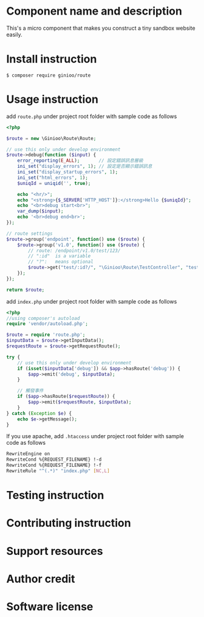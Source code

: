 # Component name and description
This's a micro component that makes you construct a tiny sandbox website easily.

# Install instruction
```
$ composer require ginioo/route
```

# Usage instruction
add `route.php` under project root folder with sample code as follows
```php
<?php

$route = new \Ginioo\Route\Route;

// use this only under develop environment
$route->debug(function ($input) {
    error_reporting(E_ALL);       // 設定錯誤訊息層級
    ini_set("display_errors", 1); // 設定是否顯示錯誤訊息
    ini_set("display_startup_errors", 1);
    ini_set("html_errors", 1);
    $uniqId = uniqid('', true);

    echo "<hr/>";
    echo "<strong>{$_SERVER['HTTP_HOST']}:</strong>Hello {$uniqId}";
    echo "<br>debug start<br>";
    var_dump($input);
    echo '<br>debug end<br>';
});

// route settings
$route->group('endpoint', function() use ($route) {
    $route->group('v1.0', function() use ($route) {
        // route: /endpoint/v1.0/test/123/
        // ":id"  is a variable
        // "?":   means optional
        $route->get("test/:id?/", "\Ginioo\Route\TestController", "test");
    });
});

return $route;
```

add `index.php` under project root folder with sample code as follows
```php
<?php
//using composer's autoload
require 'vendor/autoload.php';

$route = require 'route.php';
$inputData = $route->getInputData();
$requestRoute = $route->getRequestRoute();

try {
    // use this only under develop environment
    if (isset($inputData['debug']) && $app->hasRoute('debug')) {
        $app->emit('debug', $inputData);
    }

    // 觸發事件
    if ($app->hasRoute($requestRoute)) {
        $app->emit($requestRoute, $inputData);
    }
} catch (Exception $e) {
    echo $e->getMessage();
}
```

If you use apache, add `.htaccess` under project root folder with sample code as follows
```sh
RewriteEngine on
RewriteCond %{REQUEST_FILENAME} !-d
RewriteCond %{REQUEST_FILENAME} !-f
RewriteRule "^(.*)" "index.php" [NC,L]
```

# Testing instruction

# Contributing instruction

# Support resources

# Author credit

# Software license
